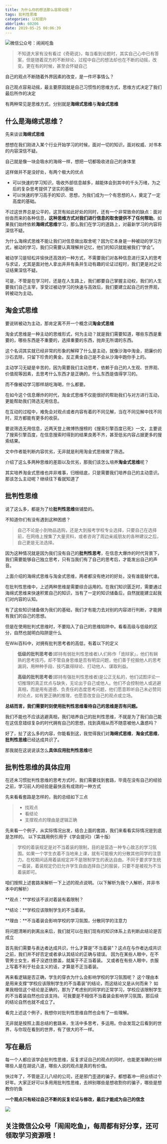 ```yaml
---
title: 为什么你的想法那么容易动摇？
tags: 批判性思维
categories: 认知提升
abbrlink: 60206
date: 2019-05-25 00:06:39
---
```

![微信公众号：闹闹吃鱼](https://upload-images.jianshu.io/upload_images/15072499-99914df46f630528.png?imageMogr2/auto-orient/strip%7CimageView2/2/w/1240)

> 不知道大家有没有看过《奇葩说》，每当看到论题时，其实自己心中已有答案，但是随着双方的不断辩论，过程中自己的想法却也在不断的动摇，改变。更在有的时候，甚至会怀疑自己

自己的观点不断随着外界因素的改变，是一件坏事情么？

自己观点容易动摇，最主要原因就是自己习惯性的思维方式，思维方式决定了我们最后所作的决定

有两种常见是思维方式，分别就是**海绵式思维**与**淘金式思维**

## 什么是**海绵式思维**？

先来谈谈**海绵式思维**

想想在我们刚进入某个行业开始学习的时候，面对一切的知识，面对权威、对书本的内容深信不疑。

自己就是像一块会吸水的海绵一样，想把一切都吸收进自己的身体里

这样做并不是没好处，有两个极大的优点
- 可以快速的学习知识，吸收外部信息越多，越能体会到其中的千头万绪，为之后的复杂思考提供了坚实的基础
- 可以快速的学习高手的知识、思想，为我们成为一个有思想的人，奠定了一定高度的基础。

不过这世界总是公平的，这货有如此好处的同时，还有一个非常致命的缺点：面对纷沓而来的各种信息，**这种思维方式对我们进行信息的取舍提供不了任何帮助**。如果我们始终依赖**海绵式思维**学习，那么我们在学习的道路上，对最新学习的内容将深信不疑。

为什么海绵式思维不能让我们对信息做出取舍呢？因为它本身是一种被动的学习方式，被动的学习，我们只需要认真理解并记忆，他们的知识就能被我们“学会”。

被动学习是轻松并愉快还高效的一种方式，不需要我们对各种信息进行深入的思考与求证，尤其是面对他人拿出井井有条并生动有趣的论证过程时，我们更是对之论证结果深信不疑。
 
可是，不管是在学习时，还是在人生路上，我们都要自己掌握主动权，我们的人生要我们自己主宰，享受过被动学习的快速与高效后，我们要建立起自己的世界观，转被动为主动。

## **淘金式思维**
要说转被动为主动，那肯定离不开一个概念词**淘金式思维**

淘金式思维是一种主动的思维形式，何为主动？就是我们需要知道，哪些东西是重要的，哪些东西是不重要的，选择重要的东西，抛弃无所谓的东西。

这个名词其实就已经非常的形象的解释了什么是主动，就像沙海中淘金，把廉价的沙石去除，只留下珍贵的黄金。反正黄金自己是不会从沙海中跑你手上的。

主动学习无疑是辛苦的，因为需要我们主动思考，依赖于自己的人生观、世界观、价值观等因素，去思考什么东西才是正确的，什么东西是值得学习的。

而不像被动学习那样胡吃海喝，什么都要。

在如今这个信息爆炸的时代，淘金式思维不仅能很好的帮助我们与对方进行互动，更能帮助我们筛选无用信息。

在互动的过程中，难免会对观点或者内容有着的不同见解，当在不同见解中找不同时，双方都能有更多的收获。

要说筛选无用信息，近两天登上微博热搜榜的《搜索引擎百度已死》一文，主要说了搜索引擎百度，在信息搜索时得到的结果良莠不齐，甚至低劣内容占据更多的搜索结果。

文中作者能判断内容优劣，无非就是利用淘金式思维做了筛选。

介绍了这么多两种思维的差距以及优劣，那我们该怎么培养**淘金式思维**呢？

其实培养淘金式思维也并非难事，归根结底，只是需要我们培养自己的主动意识。那该怎么主动呢？继续往下看就知道了

## 批判性思维
说了这么多，都是为了给**批判性思维**做铺垫的。

不知道你们有没有遇到这种困惑？
> 自己不论是小到物品选购，还是大到报考学校专业选择，只要自己在选择前，在网络上搜集了大量资料，或者咨询了周边亲戚朋友的各种建议之后，自己更是无法选择。

因为这种情况就是因为我们没有自己的**批判性思考**，在信息大爆炸的时代背景下，我们需要能够自己独立思考，只有当我们有了自己的思考后，才能发出自己的声音。

上面介绍的海绵式思维与淘金式思维，两者都没有绝对的好处，没有谁能替代谁。

在批判性思维中，上述两种思维是需要综合运用的。在我们知识匮乏时，需要通过海绵式思维来快速积累自己的知识，当有了一定的知识储备后，自然就能建立起我们对内容的认知。

有了这些知识储备做为我们的基础，我们才有能力去对别的内容进行判断，才能拥有我们的自己的思想。

但是在使用批判式思维时，不要陷入了自己的思维陷阱中。看看高级与低级的区分，自然也就明白陷阱是什么

在Wiki百科中，对拥有批判思考者的高低，有着以下的定义
> **低级的批判思考者**(即持有弱批判性思维者)人们称作「诡辩家」，他们有娴熟的思考技巧，却不管自身思维是否有明显问题，他们善于挖掘他人的思考漏洞，用种种手段、技巧赢得辩论、打动他人、谋取利益。  
>
>**高级的批判思考者**(即持有强批判性思维者)是公正无私的，他们试图评论一切推理的真正优点与缺失，无论出于自己或他人。他们不会控制他人或逃避真相，而是用有道德、负责任的态度思考问题，他们愿意聆听自己未必赞同的论点，如有更正确的推理，也愿意改变自己的观点或立场。

**总结而言，我们需要时刻使用批判性思维看待自己的思维是否有问题。**

我们不能也不应该逃避真相，我们培养自己的批判性思维，不就是为了我们自己能在这信息错综复杂的时代拥有自己的思想，找到真相从而不随意被他人蛊惑吗？

好了，扯了这么多的内容，你能看到这，我觉得我们对**海绵式思维**，**淘金式思维**，**批判性思维**已经达成共识了。

那我就在这说说该怎么**具体应用批判性思维**吧

## 批判性思维的具体应用

在还未习惯批判性思维的思考方式时，我们需要找到套路，毕竟在没有自己的经验之前，学习前人的经验是最快且有成效的一种方式

先来看看套路是怎样的，我的总结如下三点
> - 找观点
> - 看结论
> - 支撑观点的理由是逻辑正确

先来看一个例子，从实际情况出发，结合上面的套路，我们来看看实际情况是到底是怎样的。
以下实践用例引用于《学会提问》（第十版）
> 学校的着装规定是对不当着装的限制，目的是营造一种专心致志的学习氛围。如果一个学生衣着不当地来上课，就有可能极大的分散其他同学的注意力。在校期间适用着装规定并不是限制学生的表达自由。不同于要求学生统一着装，着装规定仍旧允许学生自由选择自己的服装，只要不是被视为不当着装即可。

咱们按照上述套路来解析一下上述的观点说明。（以下解析为我个人解析，并非书本中的解析）

**观点：**学校该不该对着装有着限制？

**结论：**学校应该限制学生的不当着装。

**理由：**不当着装会影响学校的学习氛围，分散同学的注意力

将问题清晰的剥离出来后，我们就可以在我们现有的知识体系上去判断此结论是否成立

首先我们需要与表达者达成共识，什么才算是”不当着装"？这点在与作者达成共识之前，我们并不好否定或者承认其结论的正确与错误。
因为在某些人眼中，在不管男士女生，裤子没遮住膝盖，就属于不正当着装。
又或者在有些人眼中，衣服上写着不利于社会主义的话，才算是不正当着装。

再来看逻辑是否正确，学生的穿衣为什么会影响学校的学习氛围呢？
这个理由本是用来支撑“学校应该限制学生的不当着装”的结论，而这结论又是从何而来？
如果我相信这个结论是正确的，那为了考虑别的同学的正常学习，学校应该限制学生的不当着装自然也应该支持。
可我要是不相信不当着装会影响学习氛围，那后续的结论自然也就不成立了。

看完上述这个例子，我想你对批判性思维自然也会有了一些理解。

无非就是按照上面总结的套路来，生活中多思考，多运用。你会发现之后看到的世界，与你现在看到的世界，有了很大的不一样。

## 写在最后
每一个人都应该学会批判性思维，反复求证自己的观点的同时，也能更准确的分辨哪些人是在胡说八道，哪些人说的观点是真的有价值。

快过年了，不管是正儿八经的公司，还是邪门歪道的骗子。都想着冲一把业绩过个好年。大家正好可以多用用批判性思维，去辨别哪些是想收割你的骗子，哪些是想教你钓鱼

**一个观点只有经过自己不断的反复论证与修改，最后才能成为自己的信念**

![](https://upload-images.jianshu.io/upload_images/15072499-d1676893bc8c464d.png?imageMogr2/auto-orient/strip%7CimageView2/2/w/1240)

## 关注微信公众号「闹闹吃鱼」，每周都有好分享，还可领取学习资源哦！